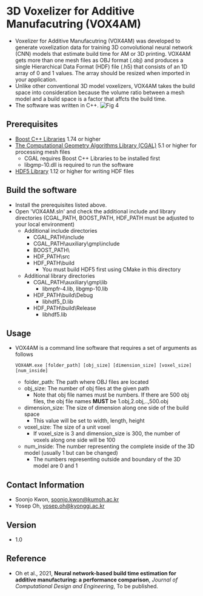 # 3D Voxelizer for Additive Manufacutring (VOX4AM)
- Voxelizer for Additive Manufacutring (VOX4AM) was developed to generate voxelization data for training 3D convolutional neural network (CNN) models that estimate build time for AM or 3D printing. VOX4AM gets more than one mesh files as OBJ format (.obj) and produces a single Hierarchical Data Format (HDF) file (.h5) that consists of an 1D array of 0 and 1 values. The array should be resized when imported in your application.
- Unlike other conventional 3D model voxelizers, VOX4AM takes the build space into consideration because the volume ratio between a mesh model and a build space is a factor that affcts the build time. 
- The software was written in C++.
![Fig 4](https://user-images.githubusercontent.com/67339153/120209624-dcff3700-c269-11eb-933a-4064a32ef2f8.jpg)
## Prerequisites
- [Boost C++ Libraries](https://www.boost.org/) 1.74 or higher
- [The Computational Geometry Algorithms Library (CGAL)](https://www.cgal.org/download.html) 5.1 or higher for processing mesh files
  - CGAL requires Boost C++ Libraries to be installed first
  - libgmp-10.dll is required to run the software
- [HDF5 Library](https://www.hdfgroup.org/downloads/hdf5/source-code/) 1.12  or higher for writing HDF files
## Build the software
- Install the prerequisites listed above.
- Open 'VOX4AM.sln' and check the additional include and library directories (CGAL_PATH, BOOST_PATH, HDF_PATH must be adjusted to your local environment)
  - Additional include directories
    - CGAL_PATH\include
    - CGAL_PATH\auxiliary\gmp\include
    - BOOST_PATH\
    - HDF_PATH\src
    - HDF_PATH\build
      - You must build HDF5 first using CMake in this directory
  - Additional library directories
    - CGAL_PATH\auxiliary\gmp\lib
      - libmpfr-4.lib, libgmp-10.lib
    - HDF_PATH\build\Debug
      - libhdf5_D.lib
    - HDF_PATH\build\Release
      - libhdf5.lib
## Usage
- VOX4AM is a command line software that requires a set of arguments as follows
  ```
  VOX4AM.exe [folder_path] [obj_size] [dimension_size] [voxel_size] [num_inside]
  ```
    - folder_path: The path where OBJ files are located
    - obj_size: The number of obj files at the given path
      - Note that obj file names must be numbers. If there are 500 obj files, the obj file names **MUST** be 1.obj,2.obj,..,500.obj
    - dimension_size: The size of dimension along one side of the build space
      - This value will be set to width, length, height
    - voxel_size: The size of a unit voxel
      - If voxel_size is 3 and dimension_size is 300, the number of voxels along one side will be 100
    - num_inside: The number representing the complete inside of the 3D model (usually 1 but can be changed)
      - The numbers representing outside and boundary of the 3D model are 0 and 1
## Contact Information
- Soonjo Kwon, soonjo.kwon@kumoh.ac.kr
- Yosep Oh, yosep.oh@kyonggi.ac.kr
## Version
- 1.0
## Reference
- Oh et al., 2021, **Neural network-based build time estimation for additive manufacturing: a performance comparison**, *Journal of Computational Design and Engineering*, To be published.
